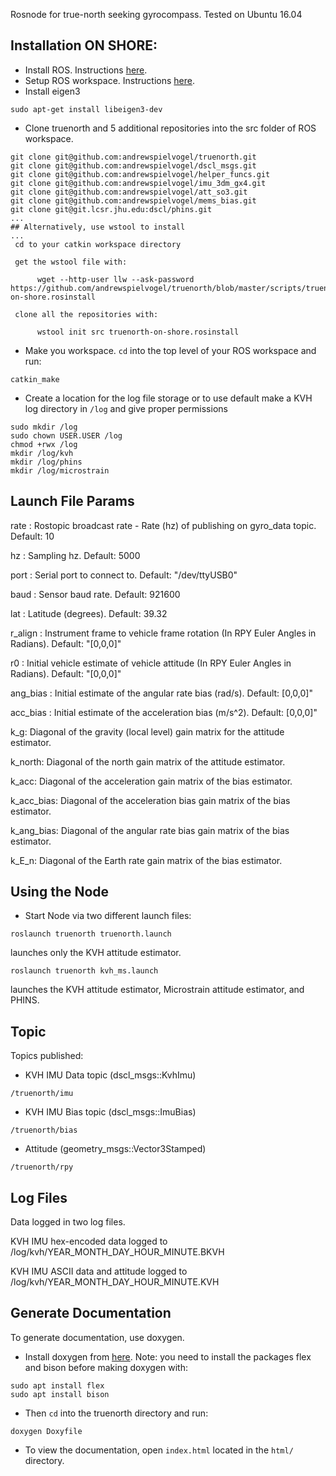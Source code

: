 Rosnode for true-north seeking gyrocompass. Tested on Ubuntu 16.04

## Installation ON SHORE:

- Install ROS. Instructions [here](http://wiki.ros.org/kinetic/Installation).
- Setup ROS workspace. Instructions [here](http://wiki.ros.org/ROS/Tutorials/InstallingandConfiguringROSEnvironment).
- Install eigen3
```
sudo apt-get install libeigen3-dev
```
- Clone truenorth and 5 additional repositories into the src folder of ROS workspace.
```
git clone git@github.com:andrewspielvogel/truenorth.git
git clone git@github.com:andrewspielvogel/dscl_msgs.git
git clone git@github.com:andrewspielvogel/helper_funcs.git
git clone git@github.com:andrewspielvogel/imu_3dm_gx4.git
git clone git@github.com:andrewspielvogel/att_so3.git
git clone git@github.com:andrewspielvogel/mems_bias.git
git clone git@git.lcsr.jhu.edu:dscl/phins.git
...
## Alternatively, use wstool to install
...
 cd to your catkin workspace directory
 
 get the wstool file with:
 
      wget --http-user llw --ask-password https://github.com/andrewspielvogel/truenorth/blob/master/scripts/truenorth-on-shore.rosinstall
 
 clone all the repositories with:
 
      wstool init src truenorth-on-shore.rosinstall

```
- Make you workspace. `cd` into the top level of your ROS workspace and run:
```
catkin_make
```
- Create a location for the log file storage or to use default make a KVH log directory in `/log` and give proper permissions
```
sudo mkdir /log   
sudo chown USER.USER /log
chmod +rwx /log           
mkdir /log/kvh
mkdir /log/phins
mkdir /log/microstrain
```

## Launch File Params

rate : Rostopic broadcast rate - Rate (hz) of publishing on gyro_data topic. Default: 10

hz : Sampling hz. Default: 5000

port : Serial port to connect to. Default: "/dev/ttyUSB0"

baud : Sensor baud rate. Default: 921600

lat : Latitude (degrees). Default: 39.32

r_align : Instrument frame to vehicle frame rotation (In RPY Euler Angles in Radians). Default: "[0,0,0]"

r0 : Initial vehicle estimate of vehicle attitude (In RPY Euler Angles in Radians). Default: "[0,0,0]"

ang_bias : Initial estimate of the angular rate bias (rad/s). Default: [0,0,0]"

acc_bias : Initial estimate of the acceleration bias (m/s^2). Default: [0,0,0]"

k_g: Diagonal of the gravity (local level) gain matrix for the attitude estimator. 

k_north: Diagonal of the north gain matrix of the attitude estimator. 

k_acc: Diagonal of the acceleration gain matrix of the bias estimator.

k_acc_bias: Diagonal of the acceleration bias gain matrix of the bias estimator.

k_ang_bias: Diagonal of the angular rate bias gain matrix of the bias estimator.

k_E_n: Diagonal of the Earth rate gain matrix of the bias estimator.


## Using the Node

- Start Node via two different launch files:
```
roslaunch truenorth truenorth.launch
```
launches only the KVH attitude estimator.
```
roslaunch truenorth kvh_ms.launch
```
launches the KVH attitude estimator, Microstrain attitude estimator, and PHINS.

## Topic
Topics published:

- KVH IMU Data topic (dscl_msgs::KvhImu)
```
/truenorth/imu
```

- KVH IMU Bias topic (dscl_msgs::ImuBias)
```
/truenorth/bias
```

- Attitude (geometry_msgs::Vector3Stamped)
```
/truenorth/rpy
```

## Log Files
Data logged in two log files. 

KVH IMU hex-encoded data logged to /log/kvh/YEAR_MONTH_DAY_HOUR_MINUTE.BKVH

KVH IMU ASCII data and attitude logged to /log/kvh/YEAR_MONTH_DAY_HOUR_MINUTE.KVH



## Generate Documentation

To generate documentation, use doxygen.

- Install doxygen from [here](http://www.stack.nl/~dimitri/doxygen/download.html). Note: you need to install the packages flex and bison before making doxygen with:
```
sudo apt install flex
sudo apt install bison
```

- Then `cd` into the truenorth directory and run:
```
doxygen Doxyfile
```

- To view the documentation, open `index.html` located in the `html/` directory.
